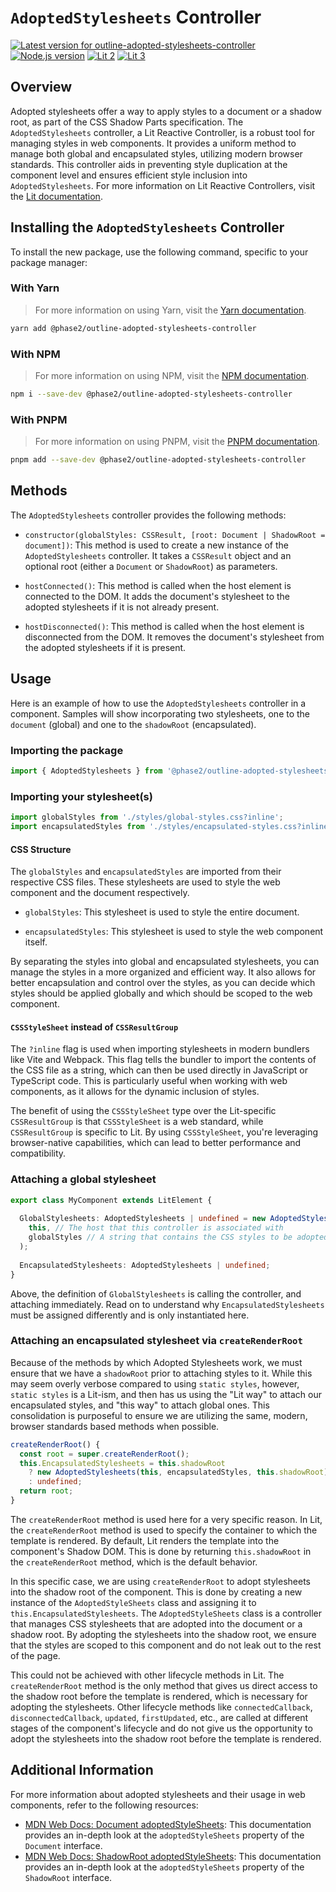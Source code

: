 # `AdoptedStylesheets` Controller

[![Latest version for outline-adopted-stylesheets-controller](https://img.shields.io/npm/v/@phase2/outline-adopted-stylesheets-controller)](https://www.npmjs.com/package/@phase2/outline-adopted-stylesheets-controller) [![Node.js version](https://img.shields.io/node/v/@phase2/outline-adopted-stylesheets-controller)](https://nodejs.org/en/download/releases/) [![Lit 2](https://img.shields.io/badge/Lit-2-blue)](https://lit.dev/) [![Lit 3](https://img.shields.io/badge/Lit-3-blue)](https://lit.dev/)

## Overview

Adopted stylesheets offer a way to apply styles to a document or a shadow root, as part of the CSS Shadow Parts specification. The `AdoptedStylesheets` controller, a Lit Reactive Controller, is a robust tool for managing styles in web components. It provides a uniform method to manage both global and encapsulated styles, utilizing modern browser standards. This controller aids in preventing style duplication at the component level and ensures efficient style inclusion into `AdoptedStylesheets`. For more information on Lit Reactive Controllers, visit the [Lit documentation](https://lit.dev/docs/composition/controllers/).

## Installing the `AdoptedStylesheets` Controller

To install the new package, use the following command, specific to your package manager:

### With Yarn

> For more information on using Yarn, visit the [Yarn documentation](https://classic.yarnpkg.com/en/docs/).

```bash
yarn add @phase2/outline-adopted-stylesheets-controller
```

### With NPM

> For more information on using NPM, visit the [NPM documentation](https://docs.npmjs.com/).

```bash
npm i --save-dev @phase2/outline-adopted-stylesheets-controller
```

### With PNPM

> For more information on using PNPM, visit the [PNPM documentation](https://pnpm.io/usage).

```bash
pnpm add --save-dev @phase2/outline-adopted-stylesheets-controller
```

## Methods

The `AdoptedStylesheets` controller provides the following methods:

- `constructor(globalStyles: CSSResult, [root: Document | ShadowRoot = document])`: This method is used to create a new instance of the `AdoptedStylesheets` controller. It takes a `CSSResult` object and an optional root (either a `Document` or `ShadowRoot`) as parameters.

- `hostConnected()`: This method is called when the host element is connected to the DOM. It adds the document's stylesheet to the adopted stylesheets if it is not already present.

- `hostDisconnected()`: This method is called when the host element is disconnected from the DOM. It removes the document's stylesheet from the adopted stylesheets if it is present.

## Usage

Here is an example of how to use the `AdoptedStylesheets` controller in a component. Samples will show incorporating two stylesheets, one to the `document` (global) and one to the `shadowRoot` (encapsulated).

### Importing the package

```typescript
import { AdoptedStylesheets } from '@phase2/outline-adopted-stylesheets-controller';
```

### Importing your stylesheet(s)

```typescript
import globalStyles from './styles/global-styles.css?inline';
import encapsulatedStyles from './styles/encapsulated-styles.css?inline';
```

#### CSS Structure

The `globalStyles` and `encapsulatedStyles` are imported from their respective CSS files. These stylesheets are used to style the web component and the document respectively.

- `globalStyles`: This stylesheet is used to style the entire document.

- `encapsulatedStyles`: This stylesheet is used to style the web component itself.

By separating the styles into global and encapsulated stylesheets, you can manage the styles in a more organized and efficient way. It also allows for better encapsulation and control over the styles, as you can decide which styles should be applied globally and which should be scoped to the web component.

#### `CSSStyleSheet` instead of `CSSResultGroup`

The `?inline` flag is used when importing stylesheets in modern bundlers like Vite and Webpack. This flag tells the bundler to import the contents of the CSS file as a string, which can then be used directly in JavaScript or TypeScript code. This is particularly useful when working with web components, as it allows for the dynamic inclusion of styles.

The benefit of using the `CSSStyleSheet` type over the Lit-specific `CSSResultGroup` is that `CSSStyleSheet` is a web standard, while `CSSResultGroup` is specific to Lit. By using `CSSStyleSheet`, you're leveraging browser-native capabilities, which can lead to better performance and compatibility.

### Attaching a global stylesheet

```typescript
export class MyComponent extends LitElement {
  
  GlobalStylesheets: AdoptedStylesheets | undefined = new AdoptedStylesheets(
    this, // The host that this controller is associated with
    globalStyles // A string that contains the CSS styles to be adopted
  );
  
  EncapsulatedStylesheets: AdoptedStylesheets | undefined;
}
```

Above, the definition of `GlobalStylesheets` is calling the controller, and attaching immediately. Read on to understand why `EncapsulatedStylesheets` must be assigned differently and is only instantiated here.

### Attaching an encapsulated stylesheet via `createRenderRoot`

Because of the methods by which Adopted Stylesheets work, we must ensure that we have a `shadowRoot` prior to attaching styles to it. While this may seem overly verbose compared to using `static styles`, however, `static styles` is a Lit-ism, and then has us using the "Lit way" to attach our encapsulated styles, and "this way" to attach global ones. This consolidation is purposeful to ensure we are utilizing the same, modern, browser standards based methods when possible.

```typescript
createRenderRoot() {
  const root = super.createRenderRoot();
  this.EncapsulatedStylesheets = this.shadowRoot
    ? new AdoptedStylesheets(this, encapsulatedStyles, this.shadowRoot)
    : undefined;
  return root;
}
```

The `createRenderRoot` method is used here for a very specific reason. In Lit, the `createRenderRoot` method is used to specify the container to which the template is rendered. By default, Lit renders the template into the component's Shadow DOM. This is done by returning `this.shadowRoot` in the `createRenderRoot` method, which is the default behavior.

In this specific case, we are using `createRenderRoot` to adopt stylesheets into the shadow root of the component. This is done by creating a new instance of the `AdoptedStyleSheets` class and assigning it to `this.EncapsulatedStylesheets`. The `AdoptedStyleSheets` class is a controller that manages CSS stylesheets that are adopted into the document or a shadow root. By adopting the stylesheets into the shadow root, we ensure that the styles are scoped to this component and do not leak out to the rest of the page.

This could not be achieved with other lifecycle methods in Lit. The `createRenderRoot` method is the only method that gives us direct access to the shadow root before the template is rendered, which is necessary for adopting the stylesheets. Other lifecycle methods like `connectedCallback`, `disconnectedCallback`, `updated`, `firstUpdated`, etc., are called at different stages of the component's lifecycle and do not give us the opportunity to adopt the stylesheets into the shadow root before the template is rendered.

## Additional Information

For more information about adopted stylesheets and their usage in web components, refer to the following resources:

- [MDN Web Docs: Document adoptedStyleSheets](https://developer.mozilla.org/en-US/docs/Web/API/Document/adoptedStyleSheets): This documentation provides an in-depth look at the `adoptedStyleSheets` property of the `Document` interface.
- [MDN Web Docs: ShadowRoot adoptedStyleSheets](https://developer.mozilla.org/en-US/docs/Web/API/ShadowRoot/adoptedStyleSheets): This documentation provides an in-depth look at the `adoptedStyleSheets` property of the `ShadowRoot` interface.
